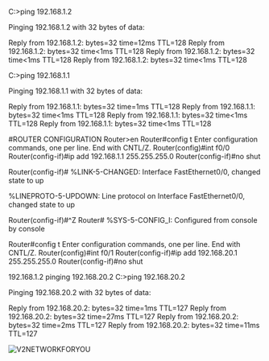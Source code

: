 C:\>ping 192.168.1.2

Pinging 192.168.1.2 with 32 bytes of data:

Reply from 192.168.1.2: bytes=32 time=12ms TTL=128
Reply from 192.168.1.2: bytes=32 time<1ms TTL=128
Reply from 192.168.1.2: bytes=32 time<1ms TTL=128
Reply from 192.168.1.2: bytes=32 time<1ms TTL=128

C:\>ping 192.168.1.1

Pinging 192.168.1.1 with 32 bytes of data:

Reply from 192.168.1.1: bytes=32 time=1ms TTL=128
Reply from 192.168.1.1: bytes=32 time<1ms TTL=128
Reply from 192.168.1.1: bytes=32 time<1ms TTL=128
Reply from 192.168.1.1: bytes=32 time<1ms TTL=128

#ROUTER CONFIGURATION
Router>en
Router#config t
Enter configuration commands, one per line.  End with CNTL/Z.
Router(config)#int f0/0
Router(config-if)#ip add 192.168.1.1 255.255.255.0
Router(config-if)#no shut

Router(config-if)#
%LINK-5-CHANGED: Interface FastEthernet0/0, changed state to up

%LINEPROTO-5-UPDOWN: Line protocol on Interface FastEthernet0/0, changed state to up

Router(config-if)#^Z
Router#
%SYS-5-CONFIG_I: Configured from console by console

Router#config t
Enter configuration commands, one per line.  End with CNTL/Z.
Router(config)#int f0/1
Router(config-if)#ip add 192.168.20.1 255.255.255.0
Router(config-if)#no shut

192.168.1.2 pinging 192.168.20.2
C:\>ping 192.168.20.2

Pinging 192.168.20.2 with 32 bytes of data:

Reply from 192.168.20.2: bytes=32 time=1ms TTL=127
Reply from 192.168.20.2: bytes=32 time=27ms TTL=127
Reply from 192.168.20.2: bytes=32 time=2ms TTL=127
Reply from 192.168.20.2: bytes=32 time=11ms TTL=127

![V2NETWORKFORYOU](https://github.com/nwaoparai/CCNA-NetworkForYou/assets/46776355/16ee28e7-bd79-46f0-aec7-c4999ffeab45)
